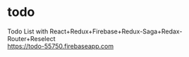 # todo
Todo List with React+Redux+Firebase+Redux-Saga+Redax-Router+Reselect   
https://todo-55750.firebaseapp.com
